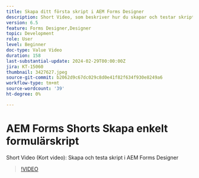 ```yaml
---
title: Skapa ditt första skript i AEM Forms Designer
description: Short Video, som beskriver hur du skapar och testar skript i AEM Forms Designer
version: 6.5
feature: Forms Designer,Designer
topic: Development
role: User
level: Beginner
doc-type: Value Video
duration: 158
last-substantial-update: 2024-02-29T00:00:00Z
jira: KT-15060
thumbnail: 3427627.jpeg
source-git-commit: b2062d9c67dc029c8d0e41f82f634f930e8249a6
workflow-type: tm+mt
source-wordcount: '39'
ht-degree: 0%

---
```



# AEM Forms Shorts Skapa enkelt formulärskript

Short Video (Kort video): Skapa och testa skript i AEM Forms Designer

>[!VIDEO](https://video.tv.adobe.com/v/3427627/?learn=on)
